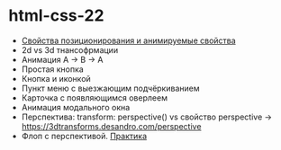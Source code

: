 # html-css-22

- [Свойства позиционирования и анимируемые свойства](https://medium.com/@ArthurFinkler/css-animations-translate-vs-absolute-positioning-and-background-position-dd39fbdeade5)
- 2d vs 3d тнансофрмации
- Анимация A -> B -> A
- Простая кнопка
- Кнопка и иконкой
- Пункт меню с выезжающим подчёркиванием
- Карточка с появляющимся оверлеем
- Анимация модального окна
- Перспектива: transform: perspective() vs свойство perspective ->
  https://3dtransforms.desandro.com/perspective
- Флоп с перспективой. [Практика](https://3dtransforms.desandro.com/card-flip)
